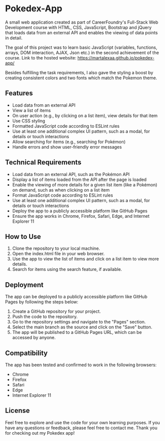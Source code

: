 # Pokedex-App

A small web application created as part of CareerFoundry's Full-Stack Web Development course with HTML, CSS, JavaScript, Bootstrap and jQuery that loads data from an external API and enables the viewing of data points in detail.

The goal of this project was to learn basic JavaScript (variables, functions, arrays, DOM interaction, AJAX, Json etc.) in the second achievement of the course. Link to the hosted website: https://martalexaa.github.io/pokedex-app/

Besides fulfilling the task requirements, I also gave the styling a boost by creating consistent colors and two fonts which match the Pokemon theme. 

 <h2>Features</h2>
  <ul>
    <li>Load data from an external API</li>
    <li>View a list of items</li>
    <li>On user action (e.g., by clicking on a list item), view details for that item</li>
    <li>Use CSS styling</li>
    <li>Formatted JavaScript code according to ESLint rules</li>
    <li>Use at least one additional complex UI pattern, such as a modal, for details or touch interactions</li>
    <li>Allow searching for items (e.g., searching for Pokémon)</li>
    <li>Handle errors and show user-friendly error messages</li>
  </ul>
  <h2>Technical Requirements</h2>
  <ul>
    <li>Load data from an external API, such as the Pokémon API</li>
    <li>Display a list of items loaded from the API after the page is loaded</li>
    <li>Enable the viewing of more details for a given list item (like a Pokémon) on demand, such as when clicking on a list item</li>
    <li>Format JavaScript code according to ESLint rules</li>
    <li>Use at least one additional complex UI pattern, such as a modal, for details or touch interactions</li>
    <li>Deploy the app to a publicly accessible platform like GitHub Pages</li>
    <li>Ensure the app works in Chrome, Firefox, Safari, Edge, and Internet Explorer 11</li>
  </ul>
  <h2>How to Use</h2>
  <ol>
    <li>Clone the repository to your local machine.</li>
    <li>Open the index.html file in your web browser.</li>
    <li>Use the app to view the list of items and click on a list item to view more details.</li>
    <li>Search for items using the search feature, if available.</li>
  </ol>
  <h2>Deployment</h2>
  <p>The app can be deployed to a publicly accessible platform like GitHub Pages by following the steps below:</p>
  <ol>
    <li>Create a GitHub repository for your project.</li>
    <li>Push the code to the repository.</li>
    <li>Go to the repository settings and navigate to the "Pages" section.</li>
    <li>Select the main branch as the source and click on the "Save" button.</li>
    <li>The app will be published to a GitHub Pages URL, which can be accessed by anyone.</li>
  </ol>
  <h2>Compatibility</h2>
  <p>The app has been tested and confirmed to work in the following browsers:</p>
  <ul>
    <li>Chrome</li>
    <li>Firefox</li>
    <li>Safari</li>
    <li>Edge</li>
    <li>Internet Explorer 11</li>
  </ul>
  <h2>License</h2>
  <p>Feel free to explore and use the code for your own learning purposes. If you have any questions or feedback, please feel free to contact me. Thank you for checking out my Pokedex app!</p>
